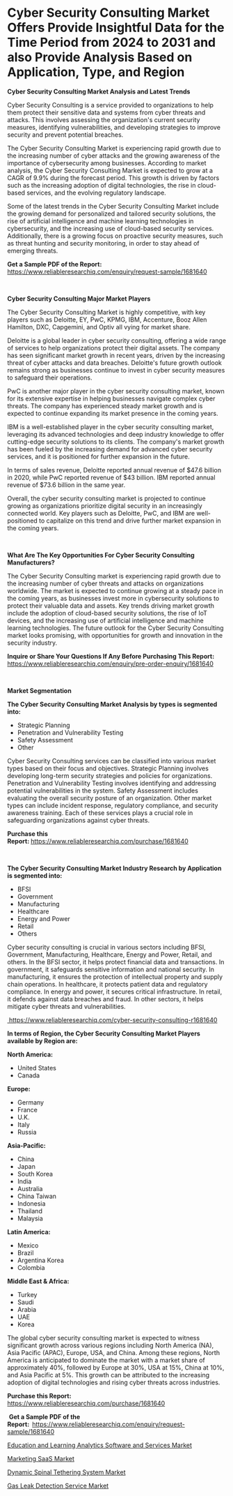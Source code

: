 <p><h1>Cyber Security Consulting Market Offers Provide Insightful Data for the Time Period from 2024 to 2031 and also Provide Analysis Based on Application, Type, and Region</h1></p><p><strong>Cyber Security Consulting Market Analysis and Latest Trends</strong></p>
<p><p>Cyber Security Consulting is a service provided to organizations to help them protect their sensitive data and systems from cyber threats and attacks. This involves assessing the organization's current security measures, identifying vulnerabilities, and developing strategies to improve security and prevent potential breaches.</p><p>The Cyber Security Consulting Market is experiencing rapid growth due to the increasing number of cyber attacks and the growing awareness of the importance of cybersecurity among businesses. According to market analysis, the Cyber Security Consulting Market is expected to grow at a CAGR of 9.9% during the forecast period. This growth is driven by factors such as the increasing adoption of digital technologies, the rise in cloud-based services, and the evolving regulatory landscape.</p><p>Some of the latest trends in the Cyber Security Consulting Market include the growing demand for personalized and tailored security solutions, the rise of artificial intelligence and machine learning technologies in cybersecurity, and the increasing use of cloud-based security services. Additionally, there is a growing focus on proactive security measures, such as threat hunting and security monitoring, in order to stay ahead of emerging threats.</p></p>
<p><strong>Get a Sample PDF of the Report:&nbsp;</strong> <a href="https://www.reliableresearchiq.com/enquiry/request-sample/1681640">https://www.reliableresearchiq.com/enquiry/request-sample/1681640</a></p>
<p>&nbsp;</p>
<p><strong>Cyber Security Consulting Major Market Players</strong></p>
<p><p>The Cyber Security Consulting Market is highly competitive, with key players such as Deloitte, EY, PwC, KPMG, IBM, Accenture, Booz Allen Hamilton, DXC, Capgemini, and Optiv all vying for market share.</p><p>Deloitte is a global leader in cyber security consulting, offering a wide range of services to help organizations protect their digital assets. The company has seen significant market growth in recent years, driven by the increasing threat of cyber attacks and data breaches. Deloitte's future growth outlook remains strong as businesses continue to invest in cyber security measures to safeguard their operations.</p><p>PwC is another major player in the cyber security consulting market, known for its extensive expertise in helping businesses navigate complex cyber threats. The company has experienced steady market growth and is expected to continue expanding its market presence in the coming years.</p><p>IBM is a well-established player in the cyber security consulting market, leveraging its advanced technologies and deep industry knowledge to offer cutting-edge security solutions to its clients. The company's market growth has been fueled by the increasing demand for advanced cyber security services, and it is positioned for further expansion in the future.</p><p>In terms of sales revenue, Deloitte reported annual revenue of $47.6 billion in 2020, while PwC reported revenue of $43 billion. IBM reported annual revenue of $73.6 billion in the same year.</p><p>Overall, the cyber security consulting market is projected to continue growing as organizations prioritize digital security in an increasingly connected world. Key players such as Deloitte, PwC, and IBM are well-positioned to capitalize on this trend and drive further market expansion in the coming years.</p></p>
<p>&nbsp;</p>
<p><strong>What Are The Key Opportunities For Cyber Security Consulting Manufacturers?</strong></p>
<p><p>The Cyber Security Consulting market is experiencing rapid growth due to the increasing number of cyber threats and attacks on organizations worldwide. The market is expected to continue growing at a steady pace in the coming years, as businesses invest more in cybersecurity solutions to protect their valuable data and assets. Key trends driving market growth include the adoption of cloud-based security solutions, the rise of IoT devices, and the increasing use of artificial intelligence and machine learning technologies. The future outlook for the Cyber Security Consulting market looks promising, with opportunities for growth and innovation in the security industry.</p></p>
<p><strong>Inquire or Share Your Questions If Any Before Purchasing This Report:</strong> <a href="https://www.reliableresearchiq.com/enquiry/pre-order-enquiry/1681640">https://www.reliableresearchiq.com/enquiry/pre-order-enquiry/1681640</a></p>
<p>&nbsp;</p>
<p><strong>Market Segmentation</strong></p>
<p><strong>The Cyber Security Consulting Market Analysis by types is segmented into:</strong></p>
<p><ul><li>Strategic Planning</li><li>Penetration and Vulnerability Testing</li><li>Safety Assessment</li><li>Other</li></ul></p>
<p><p>Cyber Security Consulting services can be classified into various market types based on their focus and objectives. Strategic Planning involves developing long-term security strategies and policies for organizations. Penetration and Vulnerability Testing involves identifying and addressing potential vulnerabilities in the system. Safety Assessment includes evaluating the overall security posture of an organization. Other market types can include incident response, regulatory compliance, and security awareness training. Each of these services plays a crucial role in safeguarding organizations against cyber threats.</p></p>
<p><strong>Purchase this Report:&nbsp;</strong><a href="https://www.reliableresearchiq.com/purchase/1681640">https://www.reliableresearchiq.com/purchase/1681640</a></p>
<p>&nbsp;</p>
<p><strong>The Cyber Security Consulting Market Industry Research by Application is segmented into:</strong></p>
<p><ul><li>BFSI</li><li>Government</li><li>Manufacturing</li><li>Healthcare</li><li>Energy and Power</li><li>Retail</li><li>Others</li></ul></p>
<p><p>Cyber security consulting is crucial in various sectors including BFSI, Government, Manufacturing, Healthcare, Energy and Power, Retail, and others. In the BFSI sector, it helps protect financial data and transactions. In government, it safeguards sensitive information and national security. In manufacturing, it ensures the protection of intellectual property and supply chain operations. In healthcare, it protects patient data and regulatory compliance. In energy and power, it secures critical infrastructure. In retail, it defends against data breaches and fraud. In other sectors, it helps mitigate cyber threats and vulnerabilities.</p></p>
<p><a href="https://www.reliableresearchiq.com/cyber-security-consulting-r1681640">&nbsp;https://www.reliableresearchiq.com/cyber-security-consulting-r1681640</a></p>
<p><strong>In terms of Region, the Cyber Security Consulting Market Players available by Region are:</strong></p>
<p>
    <p> <strong> North America: </strong>
        <ul>
            <li>United States</li>
            <li>Canada</li>
        </ul>
        </p> 
    <p> <strong> Europe: </strong>
        <ul>
            <li>Germany</li>
            <li>France</li>
            <li>U.K.</li>
            <li>Italy</li>
            <li>Russia</li>
        </ul>
        </p> 
    <p> <strong> Asia-Pacific: </strong>
        <ul>
            <li>China</li>
            <li>Japan</li>
            <li>South Korea</li>
            <li>India</li>
            <li>Australia</li>
            <li>China Taiwan</li>
            <li>Indonesia</li>
            <li>Thailand</li>
            <li>Malaysia</li>
        </ul>
        </p> 
    <p> <strong> Latin America: </strong>
        <ul>
            <li>Mexico</li>
            <li>Brazil</li>
            <li>Argentina Korea</li>
            <li>Colombia</li>
        </ul>
        </p> 
    <p> <strong> Middle East & Africa: </strong>
        <ul>
            <li>Turkey</li>
            <li>Saudi</li>
            <li>Arabia</li>
            <li>UAE</li>
            <li>Korea</li>
        </ul>
    </p>
    </p>
<p><p>The global cyber security consulting market is expected to witness significant growth across various regions including North America (NA), Asia Pacific (APAC), Europe, USA, and China. Among these regions, North America is anticipated to dominate the market with a market share of approximately 40%, followed by Europe at 30%, USA at 15%, China at 10%, and Asia Pacific at 5%. This growth can be attributed to the increasing adoption of digital technologies and rising cyber threats across industries.</p></p>
<p><strong>Purchase this Report: </strong><a href="https://www.reliableresearchiq.com/purchase/1681640">https://www.reliableresearchiq.com/purchase/1681640</a></p>
<p>&nbsp;<strong>Get a Sample PDF of the Report:&nbsp;&nbsp;</strong><a href="https://www.reliableresearchiq.com/enquiry/request-sample/1681640">https://www.reliableresearchiq.com/enquiry/request-sample/1681640</a></p>
<p><strong></strong></p>
<p><p><a href="https://www.linkedin.com/pulse/insights-education-learning-analytics-software-services-cjfnc">Education and Learning Analytics Software and Services Market</a></p><p><a href="https://github.com/waylose1223/Market-Research-Report-List-2/blob/main/marketing-saas-market.md">Marketing SaaS Market</a></p><p><a href="https://www.linkedin.com/pulse/global-dynamic-spinal-tethering-system-market-size-expected-ochgc">Dynamic Spinal Tethering System Market</a></p><p><a href="https://github.com/hzxpgedq27/Market-Research-Report-List-1/blob/main/gas-leak-detection-service-market.md">Gas Leak Detection Service Market</a></p></p>